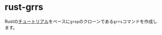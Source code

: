 # rust-grrs

Rustの[チュートリアル](https://rust-cli.github.io/book/index.html)をベースに`grep`のクローンである`grrs`コマンドを作成します。

